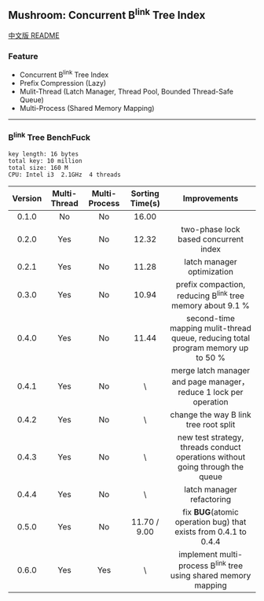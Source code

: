 ## Mushroom: Concurrent B<sup>link</sup> Tree Index
[中文版 README](./README.md)


### Feature
+ Concurrent B<sup>link</sup> Tree Index
+ Prefix Compression (Lazy)
+ Mulit-Thread (Latch Manager, Thread Pool, Bounded Thread-Safe Queue)
+ Multi-Process (Shared Memory Mapping)

******

### B<sup>link</sup> Tree BenchFuck
`key length: 16 bytes`  
`total key: 10 million`  
`total size: 160 M`  
`CPU: Intel i3  2.1GHz  4 threads`

| Version | Multi-Thread | Multi-Process | Sorting Time(s) |       Improvements       |
|:------:|:-------:|:---------:|:-----------:|:--------------------------:|
| 0.1.0  |  No   |  No  |16.00    ||
| 0.2.0  |  Yes  |  No  |12.32    |   two-phase lock based concurrent index   |
| 0.2.1  |  Yes  |  No  |11.28    |         latch manager optimization         |
| 0.3.0  |  Yes  |  No  |10.94    |  prefix compaction, reducing B<sup>link</sup> tree memory about 9.1 % |
| 0.4.0  |  Yes  |  No  |11.44    |  second-time mapping mulit-thread queue, reducing total program memory up to 50 %|
| 0.4.1  |  Yes  |  No  |\    | merge latch manager and page manager，reduce 1 lock per operation |
| 0.4.2  |  Yes  |  No  |\    | change the way B link tree root split |
| 0.4.3  |  Yes  |  No  |\   |  new test strategy, threads conduct operations without going through the queue |
| 0.4.4  |  Yes  |  No  |\   |  latch manager refactoring |
| 0.5.0  |  Yes  |  No  |11.70 / 9.00   | fix **BUG**(atomic operation bug) that exists from 0.4.1 to 0.4.4 |
| 0.6.0  |  Yes  |  Yes  |\   | implement multi-process B<sup>link</sup> tree using shared memory mapping| 
